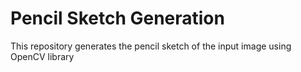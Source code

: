 # Pencil Sketch Generation

This repository generates the pencil sketch of the input image using OpenCV library
